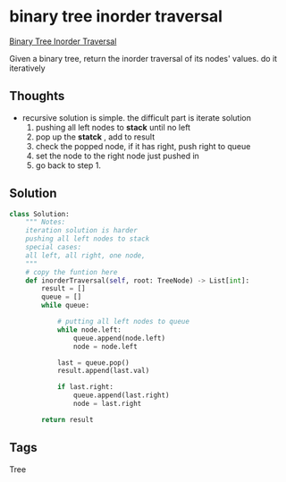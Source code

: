 #  binary tree inorder traversal

[Binary Tree Inorder Traversal](https://leetcode.com/problems/binary-tree-inorder-traversal)

Given a binary tree, return the inorder traversal of its nodes' values. do it iteratively

## Thoughts

* recursive solution is simple. the difficult part is iterate solution
  1. pushing all left nodes to **stack** until no left
  2. pop up the **statck** , add to result
  3. check the popped node, if it has right, push right to queue
  4. set the node to the right node just pushed in
  5. go back to step 1. 

## Solution

```python
class Solution:
    """ Notes:
    iteration solution is harder
    pushing all left nodes to stack
    special cases:
    all left, all right, one node,     
    """
    # copy the funtion here
    def inorderTraversal(self, root: TreeNode) -> List[int]:
        result = []
        queue = []
        while queue:

            # putting all left nodes to queue
            while node.left:
                queue.append(node.left)
                node = node.left

            last = queue.pop()
            result.append(last.val)

            if last.right:
                queue.append(last.right)
                node = last.right

        return result
```

## Tags

Tree

